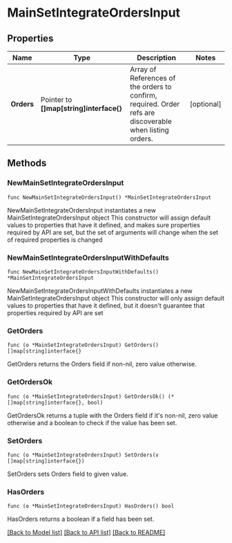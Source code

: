 # MainSetIntegrateOrdersInput

## Properties

Name | Type | Description | Notes
------------ | ------------- | ------------- | -------------
**Orders** | Pointer to **[]map[string]interface{}** | Array of References of the orders to confirm, required. Order refs are discoverable when listing orders. | [optional] 

## Methods

### NewMainSetIntegrateOrdersInput

`func NewMainSetIntegrateOrdersInput() *MainSetIntegrateOrdersInput`

NewMainSetIntegrateOrdersInput instantiates a new MainSetIntegrateOrdersInput object
This constructor will assign default values to properties that have it defined,
and makes sure properties required by API are set, but the set of arguments
will change when the set of required properties is changed

### NewMainSetIntegrateOrdersInputWithDefaults

`func NewMainSetIntegrateOrdersInputWithDefaults() *MainSetIntegrateOrdersInput`

NewMainSetIntegrateOrdersInputWithDefaults instantiates a new MainSetIntegrateOrdersInput object
This constructor will only assign default values to properties that have it defined,
but it doesn't guarantee that properties required by API are set

### GetOrders

`func (o *MainSetIntegrateOrdersInput) GetOrders() []map[string]interface{}`

GetOrders returns the Orders field if non-nil, zero value otherwise.

### GetOrdersOk

`func (o *MainSetIntegrateOrdersInput) GetOrdersOk() (*[]map[string]interface{}, bool)`

GetOrdersOk returns a tuple with the Orders field if it's non-nil, zero value otherwise
and a boolean to check if the value has been set.

### SetOrders

`func (o *MainSetIntegrateOrdersInput) SetOrders(v []map[string]interface{})`

SetOrders sets Orders field to given value.

### HasOrders

`func (o *MainSetIntegrateOrdersInput) HasOrders() bool`

HasOrders returns a boolean if a field has been set.


[[Back to Model list]](../README.md#documentation-for-models) [[Back to API list]](../README.md#documentation-for-api-endpoints) [[Back to README]](../README.md)


